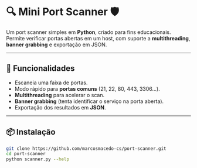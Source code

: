 # 🔍 Mini Port Scanner 🛡️

Um port scanner simples em **Python**, criado para fins educacionais.  
Permite verificar portas abertas em um host, com suporte a **multithreading**, **banner grabbing** e exportação em JSON.

---

## 🚀 Funcionalidades
- Escaneia uma faixa de portas.
- Modo rápido para **portas comuns** (21, 22, 80, 443, 3306...).
- **Multithreading** para acelerar o scan.
- **Banner grabbing** (tenta identificar o serviço na porta aberta).
- Exportação dos resultados em **JSON**.

---

## 📦 Instalação
```bash
git clone https://github.com/marcosmacedo-cs/port-scanner.git
cd port-scanner
python scanner.py --help
